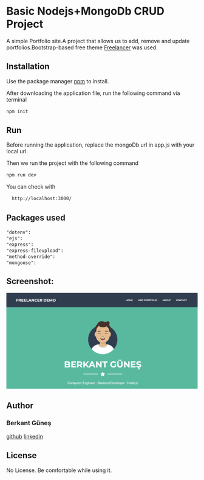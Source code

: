 # Basic Nodejs+MongoDb CRUD Project

A simple Portfolio site.A project that allows us to add, remove and update portfolios.Bootstrap-based free theme [Freelancer](https://startbootstrap.com/theme/freelancer) was used.

## Installation

Use the package manager [npm](https://www.npmjs.com/) to install.


After downloading the application file, run the following command via terminal

```bash
npm init
```

## Run
Before running the application, replace the mongoDb url in app.js with your local url.

Then we run the project with the following command

```bash
npm run dev
```

You can check with 
```bash
  http://localhost:3000/
```

## Packages used

    "dotenv":
    "ejs": 
    "express":
    "express-fileupload":
    "method-override":
    "mongoose":

## Screenshot:

![home](https://github.com/brknt/nodejs-freelancer-demo/blob/main/image1.png)

## Author
### Berkant Güneş

[github](https://github.com/brknt)
[linkedin](https://www.linkedin.com/in/berkant-g%C3%BCne%C5%9F/)

## License

No License. Be comfortable while using it.
